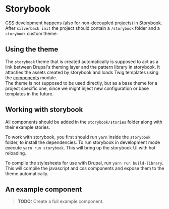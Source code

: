 # Storybook

CSS development happens (also for non-decoupled projects) in [Storybook]. After
`silverback init` the project should contain a `/storybook` folder and a 
`storybook` custom theme.

## Using the theme

The `storybook` theme that is created automatically is supposed to act as a link
between Drupal's theming layer and the pattern library in storybook. It attaches
the assets created by storybook and loads Twig templates using the [components]
module.  
The theme is not supposed to be used directly, but as a base theme for a project
specific one, since we might inject new configuration or base templates in the
future.

## Working with storybook

All components should be added in the `storybook/stories` folder along with
their example stories.

To work with storybook, you first should run `yarn` inside the `storybook`
folder, to install the dependencies. To run storybook in development mode
execute `yarn run storybook`. This will bring up the storybook UI with hot
reloading.

To compile the stylesheets for use with Drupal, run `yarn run build-library`.
This will compile the javascript and css components and expose them to the theme
automatically.


## An example component

> **TODO:** Create a full example component.


[components]: https://drupal.org/project/components

[Storybook]: https://storybook.js.org/
